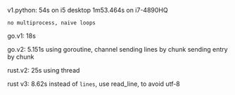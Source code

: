 v1.python:
    54s on i5 desktop
    1m53.464s on i7-4890HQ

    no multiprocess, naive loops

go.v1: 18s

go.v2: 5.151s
    using goroutine, channel
    sending lines by chunk
    sending entry by chunk
    
rust.v2: 25s
    using thread

rust v3: 8.62s
    instead of `lines`, use read_line, to avoid utf-8

